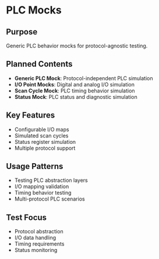 # PLC Mocks

## Purpose
Generic PLC behavior mocks for protocol-agnostic testing.

## Planned Contents
- **Generic PLC Mock**: Protocol-independent PLC simulation
- **I/O Point Mocks**: Digital and analog I/O simulation
- **Scan Cycle Mock**: PLC timing behavior simulation
- **Status Mock**: PLC status and diagnostic simulation

## Key Features
- Configurable I/O maps
- Simulated scan cycles
- Status register simulation
- Multiple protocol support

## Usage Patterns
- Testing PLC abstraction layers
- I/O mapping validation
- Timing behavior testing
- Multi-protocol PLC scenarios

## Test Focus
- Protocol abstraction
- I/O data handling
- Timing requirements
- Status monitoring